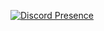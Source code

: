 [![Discord Presence](https://lanyard.kyrie25.me/api/783974618704379904)](https://discord.com/users/783974618704379904)
